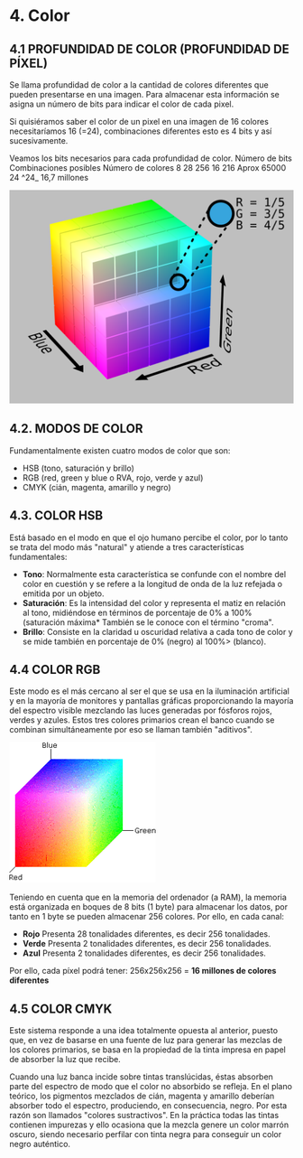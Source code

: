 # 4. Color

## 4.1	PROFUNDIDAD DE COLOR (PROFUNDIDAD DE PÍXEL)

Se llama profundidad de color a la cantidad de colores diferentes que pueden presentarse en una imagen. Para almacenar esta información se asigna un número de bits para indicar el color de cada pixel.

Si quisiéramos saber el color de un pixel en una imagen de 16 colores necesitaríamos 16 (=24), combinaciones diferentes esto es 4 bits y así sucesivamente.

Veamos los bits necesarios para cada profundidad de color.
Número de bits	Combinaciones posibles	Número de colores
8	28	256
16	216	Aprox 65000
24	^24_	16,7 millones

![](img/2021-10-13-09-32-39.png)

## 4.2. MODOS DE COLOR

Fundamentalmente existen cuatro modos de color que son:

- HSB (tono, saturación y brillo)
- RGB (red, green y blue o RVA, rojo, verde y azul)
- CMYK (cián, magenta, amarillo y negro)

## 4.3. COLOR HSB

Está basado en el modo en que el ojo humano percibe el color, por lo tanto se trata del modo más "natural" y atiende a tres características fundamentales:

- **Tono**: Normalmente esta característica se confunde con el nombre del color en cuestión y se refere a la longitud de onda de la luz refejada o emitida por un objeto.
- **Saturación**: Es la intensidad del color y representa el matiz en relación al tono, midiéndose en términos de porcentaje de 0% a 100% (saturación máxima* También se le conoce con el término "croma".
- **Brillo**: Consiste en la claridad u oscuridad relativa a cada tono de color y se mide también en porcentaje de 0% (negro) al 100%> (blanco).

## 4.4	COLOR RGB

Este modo es el más cercano al ser el que se usa en la iluminación artificial y en la mayoría de monitores y pantallas gráficas proporcionando la mayoría del espectro visible mezclando las luces generadas por fósforos rojos, verdes y azules. Estos tres colores primarios crean el banco cuando se combinan simultáneamente por eso se llaman también "aditivos".

![](img/2021-10-13-09-32-02.png)

Teniendo en cuenta que en la memoria del ordenador (a RAM), la memoria está organizada en boques de 8 bits (1 byte) para almacenar los datos, por tanto en 1 byte se pueden almacenar 256 colores. Por ello, en cada canal:

- **Rojo**	Presenta 28 tonalidades diferentes, es decir 256 tonalidades.
- **Verde**	Presenta 2 tonalidades diferentes, es decir 256 tonalidades.
- **Azul**	Presenta 2 tonalidades diferentes, es decir 256 tonalidades.

Por ello, cada píxel podrá tener: 256x256x256 = **16 millones de colores diferentes**

## 4.5	COLOR CMYK

Este sistema responde a una idea totalmente opuesta al anterior, puesto que, en vez de basarse en una fuente de luz para generar las mezclas de los colores primarios, se basa en la propiedad de la tinta impresa en papel de absorber la luz que recibe.

Cuando una luz banca incide sobre tintas translúcidas, éstas absorben parte del espectro de modo que el color no absorbido se refleja. En el plano teórico, los pigmentos mezclados de cián, magenta y amarillo deberían absorber todo el espectro, produciendo, en consecuencia, negro. Por esta razón son llamados "colores sustractivos". En la práctica todas las tintas contienen impurezas y ello ocasiona que la mezcla genere un color marrón oscuro, siendo necesario perfilar con tinta negra para conseguir un color negro auténtico.